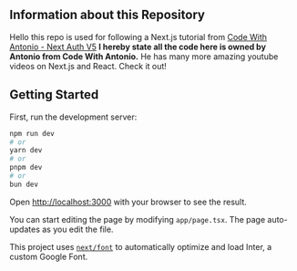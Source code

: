 ## Information about this Repository

Hello this repo is used for following a Next.js tutorial from [Code With Antonio - Next Auth V5](https://www.youtube.com/watch?v=1MTyCvS05V4)
**I hereby state all the code here is owned by Antonio from Code With Antonio.**
He has many more amazing youtube videos on Next.js and React. Check it out!

## Getting Started

First, run the development server:

```bash
npm run dev
# or
yarn dev
# or
pnpm dev
# or
bun dev
```

Open [http://localhost:3000](http://localhost:3000) with your browser to see the result.

You can start editing the page by modifying `app/page.tsx`. The page auto-updates as you edit the file.

This project uses [`next/font`](https://nextjs.org/docs/basic-features/font-optimization) to automatically optimize and load Inter, a custom Google Font.
